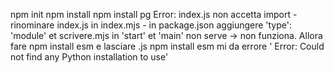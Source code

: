 npm init
npm install
npm install pg
    Error: index.js non accetta import
        - rinominare index.js in index.mjs
        - in package.json aggiungere 'type': 'module' et scrivere.mjs in 'start' et 'main' non serve
    -> non funziona. Allora fare npm install esm e lasciare .js
npm install esm     mi da errore ' Error: Could not find any Python installation to use'